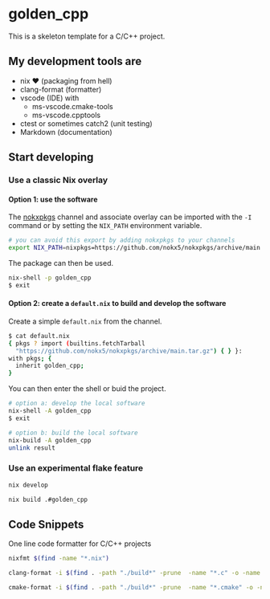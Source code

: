 # golden_cpp

This is a skeleton template for a C/C++ project.

## My development tools are
- nix :heart: (packaging from hell)
- clang-format (formatter)
- vscode (IDE) with 
  - ms-vscode.cmake-tools
  - ms-vscode.cpptools
- ctest or sometimes catch2 (unit testing)
- Markdown (documentation)

## Start developing

### Use a classic Nix overlay

#### Option 1: use the software

The [nokxpkgs](https://github.com/nokx5/nokxpkgs#add-nokxpkgs-to-your-nix-channel) channel and associate overlay can be imported with the `-I` command or by setting the `NIX_PATH` environment variable.

```bash
# you can avoid this export by adding nokxpkgs to your channels
export NIX_PATH=nixpkgs=https://github.com/nokx5/nokxpkgs/archive/main.tar.gz
```

The package can then be used.

```bash
nix-shell -p golden_cpp
$ exit
```

#### Option 2: create a `default.nix` to build and develop the software

Create a simple `default.nix` from the channel.

```bash
$ cat default.nix 
{ pkgs ? import (builtins.fetchTarball
  "https://github.com/nokx5/nokxpkgs/archive/main.tar.gz") { } }:
with pkgs; {
  inherit golden_cpp;
}
```

You can then enter the shell or buid the project.

```bash
# option a: develop the local software
nix-shell -A golden_cpp
$ exit

# option b: build the local software
nix-build -A golden_cpp
unlink result
```

### Use an experimental flake feature

```bash
nix develop
```



```bash
nix build .#golden_cpp
```











## Code Snippets

One line code formatter for C/C++ projects

```bash
nixfmt $(find -name "*.nix")

clang-format -i $(find . -path "./build*" -prune  -name "*.c" -o -name "*.cpp" -o -name "*.h" -o -name "*.hpp")

cmake-format -i $(find . -path "./build*" -prune  -name "*.cmake" -o -name "CMakeLists.txt")
```
